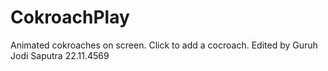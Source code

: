 # CokroachPlay
Animated cokroaches on screen.
Click to add a cocroach.
Edited by Guruh Jodi Saputra 22.11.4569